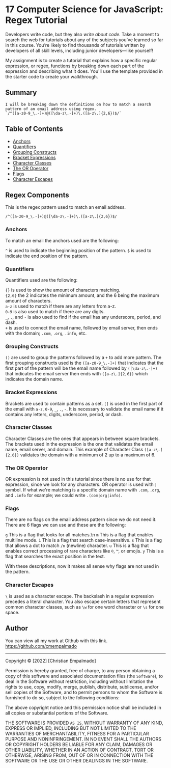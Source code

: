 # 17 Computer Science for JavaScript: Regex Tutorial

Developers write code, but they also *write about code*. Take a moment to search the web for tutorials about any of the subjects you’ve learned so far in this course. You’re likely to find thousands of tutorials written by developers of all skill levels, including junior developers&mdash;like yourself!

My assignment is to create a tutorial that explains how a specific regular expression, or regex, functions by breaking down each part of the expression and describing what it does. You'll use the template provided in the starter code to create your walkthrough.

## Summary

```
I will be breaking down the definitions on how to match a search pattern of an email address using regex.
`/^([a-z0-9_\.-]+)@([\da-z\.-]+)\.([a-z\.]{2,6})$/`
```

## Table of Contents

- [Anchors](#anchors)
- [Quantifiers](#quantifiers)
- [Grouping Constructs](#grouping-constructs)
- [Bracket Expressions](#bracket-expressions)
- [Character Classes](#character-classes)
- [The OR Operator](#the-or-operator)
- [Flags](#flags)
- [Character Escapes](#character-escapes)

## Regex Components

This is the regex pattern used to match an email address.
```
/^([a-z0-9_\.-]+)@([\da-z\.-]+)\.([a-z\.]{2,6})$/
```

### Anchors

To match an email the anchors used are the following:

`^` is used to indicate the beginning position of the pattern.
`$` is used to indicate the end position of the pattern.

### Quantifiers

Quantifiers used are the following:

`{}` is used to show the amount of characters matching. <br />
`{2,6}` the 2 indicates the minimum amount, and the 6 being the maximum amount of characters. <br />
`a-z` is used to match if there are any letters from a-z. <br />
`0-9` is also used to match if there are any digits. <br />
`_`, `.`, and `-` is also used to find if the email has any underscore, period, and dash. <br />
`+` is used to connect the email name, followed by email server, then ends with the domain; `.com`, `.org`, `.info`, etc.

### Grouping Constructs

`()` are used to group the patterns followed by a `+` to add more pattern.
The first grouping constructs used is the `([a-z0-9_\.-]+)` that indicates that the first part of the pattern will be the email name followed by `([\da-z\.-]+)` that indicates the email server then ends with `([a-z\.]{2,6})` which indicates the domain name.

### Bracket Expressions

Brackets are used to contain patterns as a set.
`[]` is used in the first part of the email with `a-z`, `0-9`, `_`, `.`, `-`. It is necessary to validate the email name if it contains any letters, digits, underscore, period, or dash.

### Character Classes

Character Classes are the ones that appears in between square brackets.
The brackets used in the expression is the one that validates the email name, email server, and domain.
This example of Character Class `([a-z\.]{2,6})` validates the domain with a minimum of 2 up to a maximum of 6.

### The OR Operator

OR expression is not used in this tutorial since there is no use for that expression, since we look for any characters.
OR operator is used with `|` symbol. If what we're matching is a specific domain name with `.com`, `.org`, and `.info` for example; we could write `.(com|org|info)`.

### Flags

There are no flags on the email address pattern since we do not need it.
There are 6 flags we can use and these are the following:

`g` This is a flag that looks for all matches.\n
`m` This is a flag that enables multiline mode.
`i` This is a flag that search case-insensitive.
`s` This is a flag that allows a dot to match `/n` (newline) character.
`u` This is a flag that enables correct processing of rare characters like `©`, `™`, or emojis.
`y` This is a flag that searches the exact position in the text.

 With these descriptions, now it makes all sense why flags are not used in the pattern.

### Character Escapes

`\` is used as a character escape. The backslash in a regular expression precedes a literal character. You also escape certain letters that represent common character classes, such as `\w` for one word character or `\s` for one space.

## Author

You can view all my work at Github with this link.
https://github.com/cmempalmado

---
Copyright © [2022] [Christian Empalmado]

Permission is hereby granted, free of charge, to any person obtaining a copy of this software and associated documentation files (the `Software`), to deal in the Software without restriction, including without limitation the rights to use, copy, modify, merge, publish, distribute, sublicense, and/or sell copies of the Software, and to permit persons to whom the Software is furnished to do so, subject to the following conditions:

The above copyright notice and this permission notice shall be included in all copies or substantial portions of the Software.

THE SOFTWARE IS PROVIDED `AS IS`, WITHOUT WARRANTY OF ANY KIND, EXPRESS OR IMPLIED, INCLUDING BUT NOT LIMITED TO THE WARRANTIES OF MERCHANTABILITY, FITNESS FOR A PARTICULAR PURPOSE AND NONINFRINGEMENT. IN NO EVENT SHALL THE AUTHORS OR COPYRIGHT HOLDERS BE LIABLE FOR ANY CLAIM, DAMAGES OR OTHER LIABILITY, WHETHER IN AN ACTION OF CONTRACT, TORT OR OTHERWISE, ARISING FROM, OUT OF OR IN CONNECTION WITH THE SOFTWARE OR THE USE OR OTHER DEALINGS IN THE SOFTWARE.